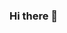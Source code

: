 ### Hi there 👋

<!--
**uswamaryam12/uswamaryam12** is a ✨ _special_ ✨ repository because its `README.md` (this file) appears on your GitHub profile.

Here are some ideas to get you started:

- 🔭 I’m currently working on AI & Computational biology
- 🌱 I’m currently learning AI & Genetics

-->

